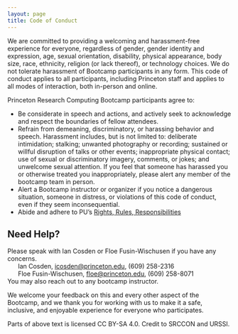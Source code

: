 ```yaml
---
layout: page
title: Code of Conduct
---
```


We are committed to providing a welcoming and harassment-free experience for everyone, regardless of gender, gender identity and expression, age, sexual orientation, disability, physical appearance, body size, race, ethnicity, religion (or lack thereof), or technology choices. We do not tolerate harassment of Bootcamp participants in any form. This code of conduct applies to all participants, including Princeton staff and applies to all modes of interaction, both in-person and online.

Princeton Research Computing Bootcamp participants agree to:  

* Be considerate in speech and actions, and actively seek to acknowledge and respect the boundaries of fellow attendees.
* Refrain from demeaning, discriminatory, or harassing behavior and speech. Harassment includes, but is not limited to: deliberate intimidation; stalking; unwanted photography or recording; sustained or willful disruption of talks or other events; inappropriate physical contact; use of sexual or discriminatory imagery, comments, or jokes; and unwelcome sexual attention. If you feel that someone has harassed you or otherwise treated you inappropriately, please alert any member of the bootcamp team in person.
* Alert a Bootcamp instructor or organizer if you notice a dangerous situation, someone in distress, or violations of this code of conduct, even if they seem inconsequential.
* Abide and adhere to PU’s [Rights, Rules, Responsibilities](https://rrr.princeton.edu/)

## Need Help?
Please speak with Ian Cosden or Floe Fusin-Wischusen if you have any concerns.  
&nbsp;&nbsp;&nbsp;&nbsp;&nbsp; Ian Cosden, icosden@princeton.edu, (609) 258-2316  
&nbsp;&nbsp;&nbsp;&nbsp;&nbsp; Floe Fusin-Wischusen, floe@princeton.edu, (609) 258-8071  
You may also reach out to any bootcamp instructor.

We welcome your feedback on this and every other aspect of the Bootcamp, and we thank you for working with us to make it a safe, inclusive, and enjoyable experience for everyone who participates.

Parts of above text is licensed CC BY-SA 4.0. Credit to SRCCON and URSSI.
